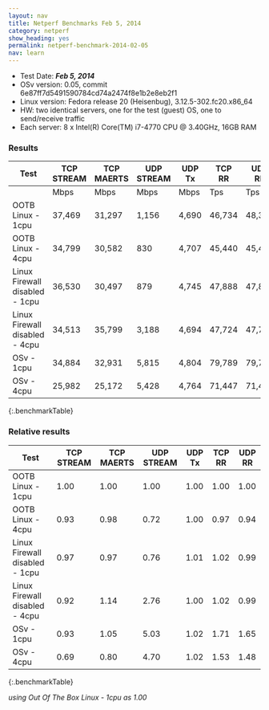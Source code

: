 ```yaml
---
layout: nav
title: Netperf Benchmarks Feb 5, 2014
category: netperf
show_heading: yes
permalink: netperf-benchmark-2014-02-05
nav: learn
---
```


* Test Date: ***Feb 5, 2014***  
* OSv version: 0.05, commit 6e87ff7d5491590784cd74a2474f8e1b2e8eb2f1  
* Linux version: Fedora release 20 (Heisenbug), 3.12.5-302.fc20.x86_64  
* HW: two identical servers, one for the test (guest) OS, one to send/receive traffic 
* Each server: 8 x Intel(R) Core(TM) i7-4770 CPU @ 3.40GHz, 16GB RAM

### Results

Test | TCP STREAM | TCP MAERTS | UDP STREAM | UDP Tx | TCP RR | UDP RR
-----|------------|------------|------------|--------|--------|-------
     | Mbps       | Mbps       | Mbps       | Mbps   | Tps    | Tps
OOTB Linux - 1cpu 	|	37,469	|	31,297	|	1,156	|	4,690	|	46,734	|	48,380
OOTB Linux - 4cpu	|	34,799	|	30,582	|	830	|	4,707	|	45,440	|	45,440
Linux Firewall disabled - 1cpu	|	36,530	|	30,497	|	879	|	4,745	|	47,888	|	47,888
Linux Firewall disabled - 4cpu	|	34,513	|	35,799	|	3,188	|	4,694	|	47,724	|	47,724
OSv - 1cpu	|	34,884	|	32,931	|	5,815	|	4,804	|	79,789	|	79,789
OSv - 4cpu	|	25,982	|	25,172	|	5,428	|	4,764	|	71,447	|	71,447
{:.benchmarkTable}

### Relative results 

Test | TCP STREAM | TCP MAERTS | UDP STREAM | UDP Tx | TCP RR | UDP RR
-----|------------|------------|------------|--------|--------|-------
OOTB Linux - 1cpu 	|	1.00	|	1.00	|	1.00	|	1.00	|	1.00	|	1.00
OOTB Linux - 4cpu	|	0.93	|	0.98	|	0.72	|	1.00	|	0.97	|	0.94
Linux Firewall disabled - 1cpu	|	0.97	|	0.97	|	0.76	|	1.01	|	1.02	|	0.99
Linux Firewall disabled - 4cpu	|	0.92	|	1.14	|	2.76	|	1.00	|	1.02	|	0.99
OSv - 1cpu	|	0.93	|	1.05	|	5.03	|	1.02	|	1.71	|	1.65
OSv - 4cpu	|	0.69	|	0.80	|	4.70	|	1.02	|	1.53	|	1.48
{:.benchmarkTable}

*using Out Of The Box Linux - 1cpu as 1.00*
